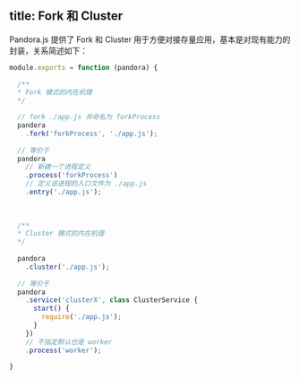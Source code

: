 title: Fork 和 Cluster
---

Pandora.js 提供了 Fork 和 Cluster 用于方便对接存量应用，基本是对现有能力的封装，关系简述如下：

```javascript
module.exports = function (pandora) {
  
  /**
  * Fork 模式的内在机理
  */

  // fork ./app.js 并命名为 forkProcess
  pandora
    .fork('forkProcess', './app.js');
  
  // 等价于
  pandora
    // 新建一个进程定义
    .process('forkProcess')
    // 定义该进程的入口文件为 ./app.js
    .entry('./app.js');
    
    
  
  /**
  * Cluster 模式的内在机理
  */
  
  pandora
    .cluster('./app.js');
  
  // 等价于
  pandora
    .service('clusterX', class ClusterService {
      start() {
        require('./app.js');
      }
    })
    // 不指定默认也是 worker
    .process('worker');
  
}
```
